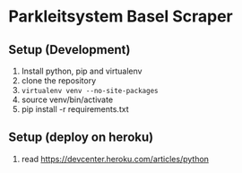 # Parkleitsystem Basel Scraper

## Setup (Development)

1. Install python, pip and virtualenv
2. clone the repository
3. `virtualenv venv --no-site-packages`
4. source venv/bin/activate
5. pip install -r requirements.txt

## Setup (deploy on heroku)

1. read https://devcenter.heroku.com/articles/python
